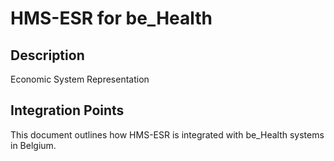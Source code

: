 # HMS-ESR for be_Health

## Description

Economic System Representation

## Integration Points

This document outlines how HMS-ESR is integrated with be_Health systems in Belgium.
